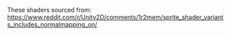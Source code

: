 These shaders sourced from:
https://www.reddit.com/r/Unity2D/comments/1r2mem/sprite_shader_variants_includes_normalmapping_on/